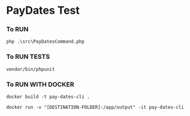 # PayDates Test

### To RUN

`php .\src\PayDatesCommand.php `

### To RUN TESTS

`vendor/bin/phpunit`


### To RUN WITH DOCKER

`docker build -t pay-dates-cli .`

`docker run -v "[DESTINATION-FOLDER]:/app/output" -it pay-dates-cli`


